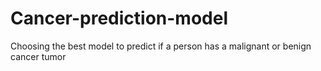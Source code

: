 # Cancer-prediction-model
Choosing the best model to predict if a person has a malignant or benign cancer tumor
